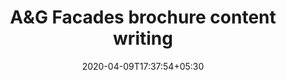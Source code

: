 ---
title: "A&G Facades brochure content writing"
image: /images/clients/logo-A&G.jpg
tags: ["content"]
description: "https://drive.google.com/open?id=1dlREdyk2jjY-4SsvMkk6OV0zG87mGRDb"
date: 2020-04-09T17:37:54+05:30
draft: false
---